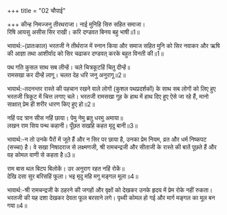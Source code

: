 +++
title = "02 चौपाई"

+++
कीन्ह निमज्जनु तीरथराजा। नाई मुनिहि सिरु सहित समाजा।  
रिषि आयसु असीस सिर राखी। करि दण्डवत बिनय बहु भाषी॥1॥  

भावार्थ:-(प्रातःकाल) भरतजी ने तीर्थराज में स्नान किया और समाज सहित मुनि को सिर नवाकर और ऋषि की आज्ञा तथा आशीर्वाद को सिर चढाकर दण्डवत्‌ करके बहुत विनती की॥1॥  

पथ गति कुसल साथ सब लीन्हें। चले चित्रकूटहिं चितु दीन्हें॥  
रामसखा कर दीन्हें लागू। चलत देह धरि जनु अनुरागू॥2॥  

भावार्थ:-तदनन्तर रास्ते की पहचान रखने वाले लोगों (कुशल पथप्रदर्शकों) के साथ सब लोगों को लिए हुए भरतजी त्रिकूट में चित्त लगाए चले। भरतजी रामसखा गुह के हाथ में हाथ दिए हुए ऐसे जा रहे हैं, मानो साक्षात्‌ प्रेम ही शरीर धारण किए हुए हो॥2॥  

नहिं पद त्रान सीस नहिं छाया। पेमु नेमु ब्रतु धरमु अमाया॥  
लखन राम सिय पन्थ कहानी। पूँछत सखहि कहत मृदु बानी॥3॥  

भावार्थ:-न तो उनके पैरों में जूते हैं और न सिर पर छाया है, उनका प्रेम नियम, व्रत और धर्म निष्कपट (सच्चा) है। वे सखा निषादराज से लक्ष्मणजी, श्री रामचन्द्रजी और सीताजी के रास्ते की बातें पूछते हैं और वह कोमल वाणी से कहता है॥3॥  

राम बास थल बिटप बिलोकें। उर अनुराग रहत नहिं रोकें॥  
देखि दसा सुर बरिसहिं फूला। भइ मृदु महि मगु मङ्गल मूला॥4॥  

भावार्थ:-श्री रामचन्द्रजी के ठहरने की जगहों और वृक्षों को देखकर उनके हृदय में प्रेम रोके नहीं रुकता। भरतजी की यह दशा देखकर देवता फूल बरसाने लगे। पृथ्वी कोमल हो गई और मार्ग मङ्गल का मूल बन गया॥4॥  

<div class="audioEmbed"  caption="AIR-वाचनम्" src="https://archive
.org/download/rAmcharitmAnas-AIR/EPI-204.mp3"></div>
